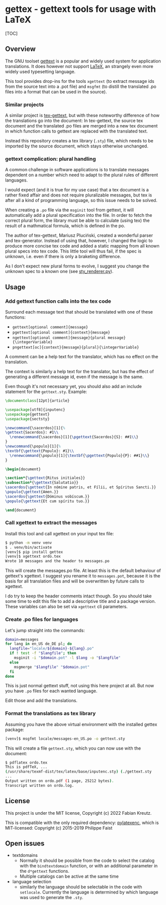# gettex - gettext tools for usage with LaTeX

[TOC]

## Overview

The GNU toolset [gettext](https://www.gnu.org/software/gettext/) is a popular and widely used
system for application translations.
It does however not support [LaTeX](https://www.latex-project.org), an strangely even more
widely used typesetting language.

This tool provides drop-ins for the tools `xgettext` (to extract message ids from the source text
into a .pot file) and `msgfmt` (to distill the translated .po files into a format that can be
used in the source).

### Similar projects

A similar project is [tex-gettext](https://github.com/mplucinski/tex-gettext), but with these
noteworthy difference of how the translations go into the document:
In tex-gettext, the source tex document and the translated .po files are merged into a new
tex document in which function calls to gettext are replaced with the translated text.

Instead this repository creates a tex library (`.sty`) file, which needs to be imported by
the source document, which stays otherwise unchanged.

### gettext complication: plural handling

A common challenge in software applications is to translate messages dependent on a number
which need to adapt to the plural rules of different languages.

I would expect (and it is true for my use case) that a tex document is a rather fixed affair
and does not require pluralizable messages, but tex is after all a kind of programming
language, so this issue needs to be solved.

When creating a `.po` file via the `msginit` tool from gettext, it will automatically add
a plural specification into the file.  In order to fetch the correct plural form, the
library must be able to calculate (using tex) the result of a mathmatical formula, which
is defined in the po.

The author of tex-gettext, Mariusz Pluciński, created a wonderful parser and tex-generator.
Instead of using that, however, I changed the logic to produce more concise tex code and
added a static mapping from all known plural specs into tex code.
This little tool will thus fail, if the spec is unknown, i.e. even if there is only a
braketing difference.

As I don't expect new plural forms to evolve, I suggest you change the unknown spec to a
known one (see [sty_renderer.py](src/gettex/sty_renderer.py)).

## Usage

### Add gettext function calls into the tex code

Surround each message text that should be translated with one of these functions:

* `gettext[optional comment]{message}`
* `pgettext[optional comment]{context}{message}`
* `ngettext[optional comment]{message}{plural message}{\integerVariable}`
* `pngettext[oc]{context}{message}{plural}{\integerVariable}`

A comment can be a help text for the translator, which has no effect on the translation.

The context is similarly a help text for the translator, but has the effect of generating
a different message id, even if the message is the same.

Even though it's not necessary yet, you should also add an include statement for the `gettext.sty`.
Example:

```tex
\documentclass[12pt]{article}

\usepackage[utf8]{inputenc}
\usepackage{gettext}
\usepackage{sectsty}                   

\newcommand{\sacerdos}[1]{%
\gettext{Sacerdos}: #1\\
  \renewcommand{\sacerdos}[1]{\pgettext{Sacerdos}{S}: ##1\\}
}
\newcommand{\populo}[1]{%
\textbf{\gettext{Populo}: #1}\\
  \renewcommand{\populo}[1]{\textbf{\pgettext{Populo}{P}: ##1}\\}
}

\begin{document}

\section*{\gettext{Ritus initiales}}
\subsection*{\gettext{Salutatio}}
\sacerdos{\gettext{In nómine patris, et Fílii, et Spíritus Sancti.}}
\populo{\gettext{Amen.}}
\sacerdos{\gettext{Dóminus vobíscum.}}
\populo{\gettext{Et cum spíritu tuo.}}

\end{document}                      
```

### Call xgettext to extract the messages

Install this tool and call xgettext on your input tex file:

```bash
$ python -m venv venv
$ . venv/bin/activate
[venv]$ pip install gettex
[venv]$ xgettext ordo.tex
Wrote 10 messages and the header to messages.po
```

This will create the messages.po file.
At least this is the default behaviour of gettext's xgettext.
I suggest you rename it to `messages.pot`, because it is the basis for all translation files
and will be overwritten by future calls to xgettext.

I do try to keep the header comments intact though.
So you should take some time to edit this file to add a descriptive title and a package version.
These variables can also be set via `xgettext` cli parameters.

### Create .po files for languages

Let's jump straight into the commands:

```bash
domain=messages
for lang in en_US de_DE pl; do
  langfile="locale/${domain}-${lang}.po"
  if ! test -f "$langfile"; then
    msginit -i "$domain.pot" -l $lang -o "$langfile"
  else
    msgmerge "$langfile" "$domain.pot"
  fi
done
```

This is just normal gettext stuff, not using this here project at all.
But now you have `.po` files for each wanted language.

Edit those and add the translations.

### Format the translations as tex library

Assuming you have the above virtual environment with the installed gettex package:

```bash
[venv]$ msgfmt locale/messages-en_US.po -o gettext.sty
```

This will create a file `gettext.sty`, which you can now use with the document:

```bash
$ pdflatex ordo.tex
This is pdfTeX, ...
(/usr/share/texmf-dist/tex/latex/base/inputenc.sty) (./gettext.sty
...
Output written on ordo.pdf (1 page, 25212 bytes).
Transcript written on ordo.log.
```

## License

This project is under the MIT license, Copyright (c) 2022 Fabian Kreutz.

This is compatible with the only required dependency: [pylatexenc](https://github.com/phfaist/pylatexenc), which is MIT-licensed: Copyright (c) 2015-2019 Philippe Faist

## Open issues

* textdomains
  * Normally it should be possible from the code to select the catalog with the `bindtextdomain` function, or with an additional parameter in the `d*gettext` functions.
  * Multiple catalogs can be active at the same time
* language selection
  * similarly the language should be selectable in the code with `setlocale`.  Currently the language is determined by which language was used to generate the `.sty`.
